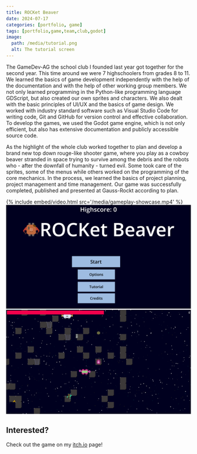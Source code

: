 ```yaml
---
title: ROCKet Beaver
date: 2024-07-17
categories: [portfolio, game]
tags: [portfolio,game,team,club,godot]
image:
  path: /media/tutorial.png
  alt: The tutorial screen
---
```

The GameDev-AG the school club I founded last year got together for the second year. This time around we were 7 highschoolers from grades 8 to 11. We learned the basics of game development independently with the help of the documentation and with the help of other working group members. We not only learned programming in the Python-like programming language GDScript, but also created our own sprites and characters. We also dealt with the basic principles of UI/UX and the basics of game design. We worked with industry standard software such as Visual Studio Code for writing code, Git and GitHub for version control and effective collaboration. To develop the games, we used the Godot game engine, which is not only efficient, but also has extensive documentation and publicly accessible source code.

As the highlight of the whole club worked together to plan and develop a brand new top down rouge-like shooter game, where you play as a cowboy beaver stranded in space trying to survive among the debris and the robots who - after the downfall of humanity - turned evil. Some took care of the sprites, some of the menus while others worked on the programming of the core mechanics. In the process, we learned the basics of project planning, project management and time management. Our game was successfully completed, published and presented at Gauss-Rockt according to plan.

{% include embed/video.html src='/media/gameplay-showcase.mp4' %}
![Main Menu](/media/main-menu.png)
![Gameplay](/media/gameplay.png)

## Interested?
Check out the game on my [itch.io](https://gro-david.itch.io) page!

